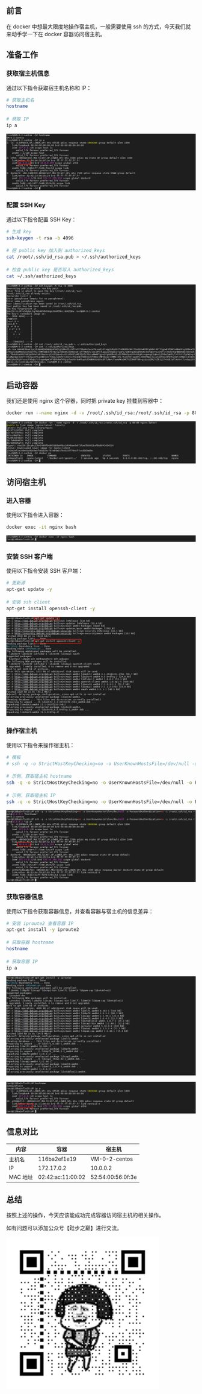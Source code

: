 ## 前言

在 docker 中想最大限度地操作宿主机，一般需要使用 ssh 的方式，今天我们就来动手学一下在 docker 容器访问宿主机。

## 准备工作

### 获取宿主机信息

通过以下指令获取宿主机名称和 IP：

``` bash
# 获取主机名
hostname

# 获取 IP
ip a
```

![获取宿主机信息](images/host/1.png "获取宿主机信息")

### 配置 SSH Key

通过以下指令配置 SSH Key：

``` bash
# 生成 key
ssh-keygen -t rsa -b 4096

# 把 public key 加入到 authorized_keys
cat /root/.ssh/id_rsa.pub > ~/.ssh/authorized_keys

# 检查 public key 是否写入 authorized_keys
cat ~/.ssh/authorized_keys
```

![配置 SSH Key](images/host/2.png "配置 SSH Key")

## 启动容器

我们还是使用 nginx 这个容器，同时把 private key 挂载到容器中：

``` bash
docker run --name nginx -d -v /root/.ssh/id_rsa:/root/.ssh/id_rsa -p 80:80 nginx:latest
```

![启动容器](images/host/3.png "启动容器")

## 访问宿主机

### 进入容器

使用以下指令进入容器：

``` bash
docker exec -it nginx bash
```

![进入容器](images/host/4.png "进入容器")

### 安装 SSH 客户端

使用以下指令安装 SSH 客户端：

``` bash
# 更新源
apt-get update -y

# 安装 ssh client
apt-get install openssh-client -y
```

![安装 SSH 客户端](images/host/5.png "安装 SSH 客户端")

### 操作宿主机

使用以下指令来操作宿主机：

``` bash
# 模板
# ssh -q -o StrictHostKeyChecking=no -o UserKnownHostsFile=/dev/null -o PasswordAuthentication=no -i /root/.ssh/id_rsa {user}@{nodeIp} "{command}"

# 示例，获取宿主机 hostname
ssh -q -o StrictHostKeyChecking=no -o UserKnownHostsFile=/dev/null -o PasswordAuthentication=no -i /root/.ssh/id_rsa root@10.0.0.2 "hostname"

# 示例，获取宿主机 IP
ssh -q -o StrictHostKeyChecking=no -o UserKnownHostsFile=/dev/null -o PasswordAuthentication=no -i /root/.ssh/id_rsa root@10.0.0.2 "ip a"
```

![操作宿主机](images/host/6.png "操作宿主机")

### 获取容器信息

使用以下指令获取容器信息，并查看容器与宿主机的信息差异：

``` bash
# 安装 iproute2 查看容器 IP
apt-get install -y iproute2

# 获取容器 hostname
hostname

# 获取容器 IP
ip a
```

![安装 iproute2](images/host/7.png "安装 iproute2")

![容器信息](images/host/8.png "容器信息")

## 信息对比

| 内容 | 容器 | 宿主机 |
| ------- | ------- |  ------- |
| 主机名 | 116ba2ef1e19 | VM-0-2-centos |
| IP | 172.17.0.2 | 10.0.0.2 |
| MAC 地址 | 02:42:ac:11:00:02 | 52:54:00:56:0f:3e |

## 总结

按照上述的操作，今天应该能成功完成容器访问宿主机的相关操作。

如有问题可以添加公众号【跬步之巅】进行交流。

![跬步之巅](/images/qrcode.gif "跬步之巅")
